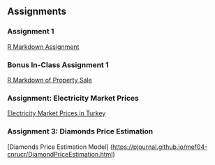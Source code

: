 ## Assignments

### Assignment 1
[R Markdown Assignment](https://pjournal.github.io/mef04-cnrucr/Assignment1.html)

### Bonus In-Class Assignment 1
[R Markdown of Property Sale](https://pjournal.github.io/mef04-cnrucr/Bonus_Assignment.html)


### Assignment: Electricity Market Prices
[Electricity Market Prices in Turkey](https://pjournal.github.io/mef04-cnrucr/Assignment_Electricity_Market_Prices.html)

### Assignment 3: Diamonds Price Estimation
[Diamonds Price Estimation Model] (https://pjournal.github.io/mef04-cnrucr/DiamondPriceEstimation.html)
